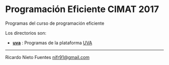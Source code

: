 # Programación Eficiente CIMAT 2017

Programas del curso de programación eficiente

Los directorios son:

*  **[uva][dir_uva]** : Programas de la plataforma [UVA]
-------------------------------------------------------------------------------

Ricardo Nieto Fuentes
nifr91@gmail.com

[dir_uva]:./uva/README.md
[UVA]:https://uva.onlinejudge.org/
